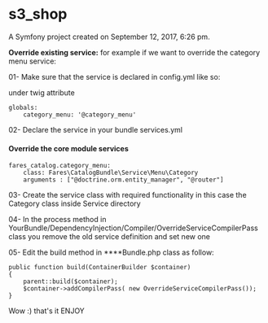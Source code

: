 s3_shop
=======

A Symfony project created on September 12, 2017, 6:26 pm.

**Override existing service:**
for example if we want to override the category menu service:

01- Make sure that the service is declared in config.yml like so:

under twig attribute
    
    globals:        
        category_menu: '@category_menu' 

02- Declare the service in your bundle services.yml

#### Override the core module services
    fares_catalog.category_menu:
        class: Fares\CatalogBundle\Service\Menu\Category
        arguments : ["@doctrine.orm.entity_manager", "@router"]

03- Create the service class with required functionality
in this case the Category class inside Service directory

04- In the process method in YourBundle/DependencyInjection/Compiler/OverrideServiceCompilerPass class
you remove the old service definition and set new one

05- Edit the build method in ****Bundle.php class  as follow:
    
    public function build(ContainerBuilder $container)
    {
        parent::build($container);
        $container->addCompilerPass( new OverrideServiceCompilerPass());
    }

Wow :) that's it 
ENJOY   

